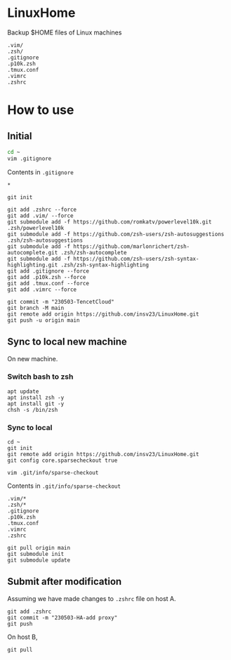 # LinuxHome

Backup $HOME files of Linux machines

```
.vim/
.zsh/
.gitignore
.p10k.zsh
.tmux.conf
.vimrc
.zshrc
```

# How to use

## Initial

```sh
cd ~
vim .gitignore
```

Contents in `.gitignore`

```
*
```

```
git init

git add .zshrc --force
git add .vim/ --force
git submodule add -f https://github.com/romkatv/powerlevel10k.git .zsh/powerlevel10k
git submodule add -f https://github.com/zsh-users/zsh-autosuggestions .zsh/zsh-autosuggestions
git submodule add -f https://github.com/marlonrichert/zsh-autocomplete.git .zsh/zsh-autocomplete
git submodule add -f https://github.com/zsh-users/zsh-syntax-highlighting.git .zsh/zsh-syntax-highlighting
git add .gitignore --force
git add .p10k.zsh --force
git add .tmux.conf --force
git add .vimrc --force

git commit -m "230503-TencetCloud"
git branch -M main
git remote add origin https://github.com/insv23/LinuxHome.git
git push -u origin main
```

## Sync to local new machine

On new machine.

### Switch bash to zsh

```
apt update
apt install zsh -y
apt install git -y
chsh -s /bin/zsh
```

### Sync to local

```
cd ~
git init
git remote add origin https://github.com/insv23/LinuxHome.git
git config core.sparsecheckout true
```

```
vim .git/info/sparse-checkout
```

Contents in `.git/info/sparse-checkout`

```
.vim/*
.zsh/*
.gitignore
.p10k.zsh
.tmux.conf
.vimrc
.zshrc
```

```
git pull origin main
git submodule init
git submodule update
```

## Submit after modification

Assuming we have made changes to `.zshrc` file on host A.

```
git add .zshrc
git commit -m "230503-HA-add proxy"
git push
```

On host B,

```
git pull
```

